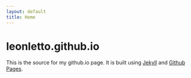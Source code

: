 ```yaml
---
layout: default
title: Home
---
```


leonletto.github.io
===================

This is the source for my github.io page.  It is built using [Jekyll](https://jekyllrb.com/) and [Github Pages](https://pages.github.com/).
